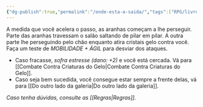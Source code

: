 ```yaml
---
{"dg-publish":true,"permalink":"/onde-esta-a-saida/","tags":["RPG/livro-jogo/Aasthar/story-points"],"created":"2024-12-23T23:22:16.089-05:00","updated":"2025-01-12T12:53:08.164-05:00"}
---
```



A medida que você acelera o passo, as aranhas começam a lhe perseguir. Parte das aranhas travessam o salão saltando de pilar em pilar. A outra parte lhe perseguindo pelo chão enquanto atira cristais gelo contra você. Faça um teste de *MOBILIDADE + ÁGIL* para desviar dos ataques.

- Caso fracasse, *sofra estresse (dano: +2)* e você está cercada. Vá para [[Combate Contra Criaturas do Gelo\|Combate Contra Criaturas do Gelo]].
- Caso seja bem sucedida, você consegue estar sempre a frente delas, vá para [[Do outro lado da galeria\|Do outro lado da galeria]].

*Caso tenha dúvidas, consulte as [[Regras\|Regras]].*
